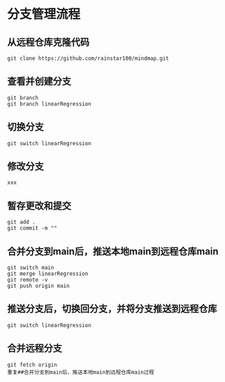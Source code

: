 #  分支管理流程
## 从远程仓库克隆代码
    git clone https://github.com/rainstar100/mindmap.git
## 查看并创建分支
    git branch
    git branch linearRegression
## 切换分支
    git switch linearRegression
## 修改分支
    xxx
## 暂存更改和提交
    git add .
    git commit -m ""
## 合并分支到main后，推送本地main到远程仓库main
    git switch main
    git merge linearRegression 
    git remote -v  
    git push origin main
## 推送分支后，切换回分支，并将分支推送到远程仓库
    git switch linearRegression
## 合并远程分支
    git fetch origin
    重复##合并分支到main后，推送本地main到远程仓库main过程
